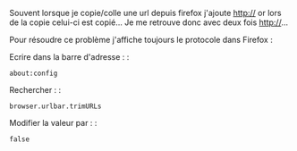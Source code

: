 Souvent lorsque je copie/colle une url depuis firefox j'ajoute <http://>
or lors de la copie celui-ci est copié… Je me retrouve donc avec deux
fois <http://>…

Pour résoudre ce problème j'affiche toujours le protocole dans Firefox :

Ecrire dans la barre d'adresse : :

    about:config

Rechercher : :

    browser.urlbar.trimURLs

Modifier la valeur par : :

    false
